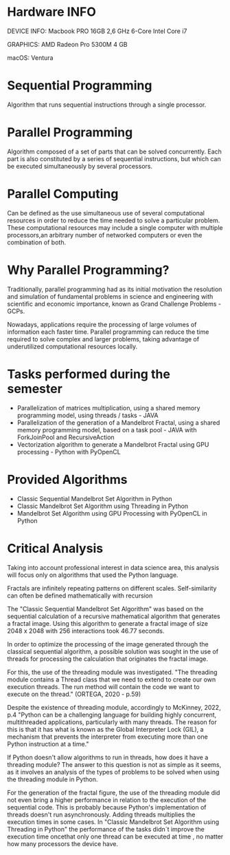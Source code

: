 # Hardware INFO
DEVICE INFO: Macbook PRO 16GB 2,6 GHz 6-Core Intel Core i7

GRAPHICS: AMD Radeon Pro 5300M 4 GB

macOS: Ventura

# Sequential Programming
Algorithm that runs sequential instructions through a single processor.

# Parallel Programming
Algorithm composed of a set of parts that can be solved concurrently. Each part is also constituted by a series of sequential instructions, but which can be executed simultaneously by several processors.

# Parallel Computing
Can be defined as the use simultaneous use of several computational resources in order to reduce the time needed to solve a particular problem. 
These computational resources may include a single computer with multiple processors,an arbitrary number of networked computers or even the combination of both.

# Why Parallel Programming?

Traditionally, parallel programming had as its initial motivation the resolution and simulation of
fundamental problems in science and engineering with scientific and economic importance, known as Grand Challenge Problems - GCPs.

Nowadays, applications require the processing of large volumes of information each faster time. Parallel programming can reduce the time required to solve complex and larger problems, taking advantage of underutilized computational resources locally.

# Tasks performed during the semester

- Parallelization of matrices multiplication, using a shared memory programming model, using threads / tasks - JAVA
- Parallelization of the generation of a Mandelbrot Fractal, using a shared memory programming model, based on a task pool - JAVA with ForkJoinPool and RecursiveAction
- Vectorization algorithm to generate a Mandelbrot Fractal using GPU processing - Python with PyOpenCL

# Provided Algorithms

- Classic Sequential Mandelbrot Set Algorithm in Python
- Classic Mandelbrot Set Algorithm using Threading in Python
- Mandelbrot Set Algorithm using GPU Processing with PyOpenCL in Python

# Critical Analysis
Taking into account professional interest in data science area, this analysis will focus only on algorithms that used the Python language.

Fractals are infinitely repeating patterns on different scales. Self-similarity can often be defined mathematically with recursion

The "Classic Sequential Mandelbrot Set Algorithm" was based on the sequential calculation of a recursive mathematical algorithm that generates a fractal image. Using this algorithm to generate a fractal image of size 2048 x 2048 with 256 interactions took 46.77 seconds.

In order to optimize the processing of the image generated through the classical sequential algorithm, a possible solution was sought in the use of threads for processing the calculation that originates the fractal image.

For this, the use of the threading module was investigated.
"The threading module contains a Thread class that we need to extend to create our own execution threads. The run method will contain the code we want to execute on the thread." (ORTEGA, 2020 - p.59)

Despite the existence of threading module, accordingly to McKinney, 2022, p.4 "Python can be a challenging language for building highly concurrent, multithreaded applications, particularly with many threads. The reason for this is that it has what is known as the Global Interpreter Lock (GIL), a mechanism that prevents the interpreter from executing more than one Python instruction at a time."

If Python doesn't allow algorithms to run in threads, how does it have a threading module?
The answer to this question is not as simple as it seems, as it involves an analysis of the types of problems to be solved when using the threading module in Python.

For the generation of the fractal figure, the use of the threading module did not even bring a higher performance in relation to the execution of the sequential code. This is probably because Python's implementation of threads doesn't run asynchronously. Adding threads multiplies the execution times in some cases. In "Classic Mandelbrot Set Algorithm using Threading in Python" the performance of the tasks didn´t improve the execution time oncethat only one thread can be executed at time , no matter how many processors the device have.

